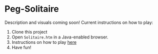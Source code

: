 # Peg-Solitaire
Description and visuals coming soon! Current instructions on how to play:
1. Clone this project
2. Open `Solitaire.htm` in a Java-enabled browser.
3. Instructions on how to play [here](https://en.wikipedia.org/wiki/Peg_solitaire)  
4. Have fun!

